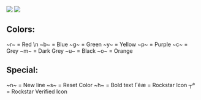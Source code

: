 ![](https://cdn.discordapp.com/attachments/798256869583093821/986742108700409946/1.png)
![](https://cdn.discordapp.com/attachments/798256869583093821/986742109044359258/2.png)
## Colors:
\~r~ = Red \n
\~b~ = Blue
\~g~ = Green
\~y~ = Yellow
\~p~ = Purple
\~c~ = Grey
\~m~ = Dark Grey
\~u~ = Black
\~o~ = Orange

## Special:
\~n~ = New line
\~s~ = Reset Color
\~h~ = Bold text
Γêæ = Rockstar Icon
┬ª = Rockstar Verified Icon
